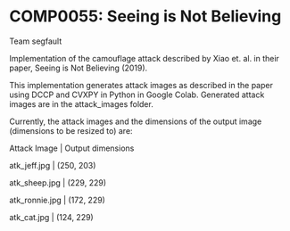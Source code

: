 # COMP0055: Seeing is Not Believing
Team segfault

Implementation of the camouflage attack described by Xiao et. al. in their paper, Seeing is Not Believing (2019).

This implementation generates attack images as described in the paper using DCCP and CVXPY in Python in Google Colab. Generated attack images are in the attack_images folder.

Currently, the attack images and the dimensions of the output image (dimensions to be resized to) are:

Attack Image | Output dimensions

atk_jeff.jpg | (250, 203)

atk_sheep.jpg | (229, 229)

atk_ronnie.jpg | (172, 229)

atk_cat.jpg | (124, 229)

